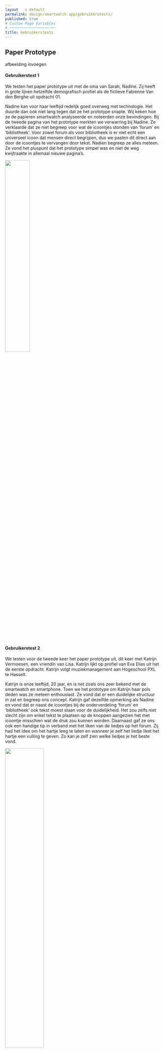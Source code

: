 ```yaml
---
layout   : default
permalink: design/smartwatch-app/gebruikerstests/
published: true
# Custom Page Variables
# ─────────────────────
title: Gebruikerstests
---
```


Paper Prototype
---------------
afbeelding invoegen

#### Gebruikerstest 1 

We testen het paper prototype uit met de oma van Sarah, Nadine. Zij heeft in grote lijnen hetzelfde demografisch profiel als de fictieve Fabienne Van den Berghe uit opdracht 01. <br> 

Nadine kan voor haar leeftijd redelijk goed overweg met technologie. Het duurde dan ook niet lang tegen dat ze het prototype snapte. Wij keken hoe ze de papieren smartwatch analyseerde en noteerden onze bevindingen. Bij de tweede pagina van het prototype merkten we verwarring bij Nadine. Ze verklaarde dat ze niet begreep voor wat de icoontjes stonden van ‘forum’ en ‘bibliotheek’. Voor zowel forum als voor bibliotheek is er niet echt een universeel icoon dat mensen direct begrijpen, dus we pasten dit direct aan door de icoontjes te vervangen door tekst. Nadien begreep ze alles meteen. Ze vond het pluspunt dat het prototype simpel was en niet de weg kwijtraakte in allemaal nieuwe pagina’s. 

<img src="/1718-nmd3-project-cocquyt-clauwers/assets/img/paper2.png" width="40%"/>

#### Gebruikerstest 2
We testen voor de tweede keer het paper prototype uit, dit keer met Katrijn Vermoesen, een vriendin van Lisa. Katrijn lijkt op profiel van Eva Elias uit het de eerste opdracht. Katrijn volgt muziekmanagement aan Hogeschool PXL te Hasselt. <br>

Katrijn is onze leeftijd, 20 jaar, en is net zoals ons zeer bekend met de smartwatch en smartphone. Toen we het prototype om Katrijn haar pols deden was ze meteen enthousiast. Ze vond dat er een duidelijke structuur in zat en begreep ons concept. Katrijn gaf dezelfde opmerking als Nadine en vond dat er naast de icoontjes bij de onderverdeling ‘forum’ en ‘bibliotheek’ ook tekst moest staan voor de duidelijkheid. Het zou zelfs niet slecht zijn om enkel tekst te plaatsen op de knoppen aangezien het met icoontje misschien wat de druk zou kunnen worden. Daarnaast gaf ze ons ook een handige tip in verband met het liken van de liedjes op het forum. Zij had het idee om het hartje leeg te laten en wanneer je zelf het liedje liket het hartje een vulling te geven. Zo kan je zelf zien welke liedjes je het beste vond.

<img src="/1718-nmd3-project-cocquyt-clauwers/assets/img/paper1.png" width="50%"/>